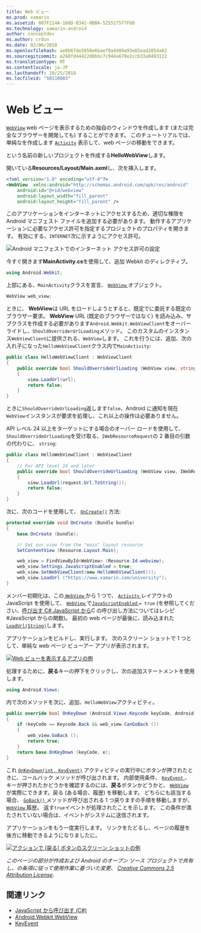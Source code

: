```yaml
---
title: Web ビュー
ms.prod: xamarin
ms.assetid: 807F214A-166D-B342-0BBA-525517577F6B
ms.technology: xamarin-android
author: conceptdev
ms.author: crdun
ms.date: 02/06/2018
ms.openlocfilehash: ae0b67de5856e6baef9a4989a93e65ead2854a62
ms.sourcegitcommit: e268fd44422d0bbc7c944a678e2cc633a0493122
ms.translationtype: MT
ms.contentlocale: ja-JP
ms.lasthandoff: 10/25/2018
ms.locfileid: "50110083"
---
```

# <a name="web-view"></a>Web ビュー

[`WebView`](https://developer.xamarin.com/api/type/Android.Webkit.WebView/) web ページを表示するための独自のウィンドウを作成します (または完全なブラウザーを開発しても) することができます。 このチュートリアルでは、単純なを作成します [`Activity`](https://developer.xamarin.com/api/type/Android.App.Activity/)
表示して、web ページの移動をできます。

という名前の新しいプロジェクトを作成する**HelloWebView**します。

開いている**Resources/Layout/Main.axml**し、次を挿入します。

```xml
<?xml version="1.0" encoding="utf-8"?>
<WebView  xmlns:android="http://schemas.android.com/apk/res/android"
    android:id="@+id/webview"
    android:layout_width="fill_parent"
    android:layout_height="fill_parent" />
```

このアプリケーションをインターネットにアクセスするため、適切な権限を Android マニフェスト ファイルを追加する必要があります。 動作するアプリケーションに必要なアクセス許可を指定するプロジェクトのプロパティを開きます。 有効にする、`INTERNET`次に示すようにアクセス許可。

![Android マニフェストでのインターネット アクセス許可の設定](web-view-images/01-set-internet-permissions.png)

今すぐ開きます**MainActivity.cs**を使用して、追加 Webkit のディレクティブ。

```csharp
using Android.Webkit;
```

上部にある、`MainActivity`クラスを宣言、 [ `WebView` ](https://developer.xamarin.com/api/type/Android.Webkit.WebView/)オブジェクト。

```csharp
WebView web_view;
```

ときに、 **WebView**は URL をロードしようとすると、既定でに委託する既定のブラウザー要求。 **WebView** URL (既定のブラウザーではなく) を読み込み、サブクラスを作成する必要があります`Android.Webkit.WebViewClient`をオーバーライドし、`ShouldOverriderUrlLoading`メソッド。 このカスタムのインスタンス`WebViewClient`に提供される、`WebView`します。 これを行うには、追加、次の入れ子になった`HelloWebViewClient`クラス内で`MainActivity`:

```csharp
public class HelloWebViewClient : WebViewClient
{
    public override bool ShouldOverrideUrlLoading (WebView view, string url)
    {
        view.LoadUrl(url);
        return false;
    }
}
```

ときに`ShouldOverrideUrlLoading`返します`false`、Android に通知を現在`WebView`インスタンスが要求を処理し、これ以上の操作は必要ありません。 

API レベル 24 以上をターゲットにする場合のオーバー ロードを使用して、`ShouldOverrideUrlLoading`を受け取る、`IWebResourceRequest`の 2 番目の引数の代わりに、 `string`:

```csharp
public class HelloWebViewClient : WebViewClient
{
    // For API level 24 and later
    public override bool ShouldOverrideUrlLoading (WebView view, IWebResourceRequest request)
    {
        view.LoadUrl(request.Url.ToString());
        return false;
    }
}
```

次に、次のコードを使用して、 [`OnCreate()`](https://developer.xamarin.com/api/member/Android.App.Activity.OnCreate/(Android.OS.Bundle))
方法:

```csharp
protected override void OnCreate (Bundle bundle)
{
    base.OnCreate (bundle);

    // Set our view from the "main" layout resource
    SetContentView (Resource.Layout.Main);

    web_view = FindViewById<WebView> (Resource.Id.webview);
    web_view.Settings.JavaScriptEnabled = true;
    web_view.SetWebViewClient(new HelloWebViewClient());
    web_view.LoadUrl ("https://www.xamarin.com/university");
}
```

メンバー初期化は、この[ `WebView` ](https://developer.xamarin.com/api/type/Android.Webkit.WebView/)から 1 つで、 [ `Activity` ](https://developer.xamarin.com/api/type/Android.App.Activity/)レイアウトの JavaScript を使用して、 [ `WebView` ](https://developer.xamarin.com/api/type/Android.Webkit.WebView/) で[`JavaScriptEnabled` ](https://developer.xamarin.com/api/property/Android.Webkit.WebSettings.JavaScriptEnabled/) 
 `= true` (を参照してください、[呼び出す C\# JavaScript から](https://github.com/xamarin/recipes/tree/master/Recipes/android/controls/webview/call_csharp_from_javascript)C の呼び出し方法についてはレシピ\#JavaScript からの関数)。 最初の web ページが最後に、読み込まれた[ `LoadUrl(String)`](https://developer.xamarin.com/api/type/Android.Webkit.WebView/%2fM%2fLoadUrl)します。

アプリケーションをビルドし、実行します。 次のスクリーン ショットで 1 つとして、単純な web ページ ビューアー アプリが表示されます。

[![Web ビューを表示するアプリの例](web-view-images/02-simple-webview-app-sml.png)](web-view-images/02-simple-webview-app.png#lightbox)

処理するために、**戻る**キーの押下をクリックし、次の追加ステートメントを使用します。

```csharp
using Android.Views;
```

内で次のメソッドを次に、追加、`HelloWebView`アクティビティ。

```csharp
public override bool OnKeyDown (Android.Views.Keycode keyCode, Android.Views.KeyEvent e)
{
    if (keyCode == Keycode.Back && web_view.CanGoBack ())
    {
        web_view.GoBack ();
        return true;
    }
    return base.OnKeyDown (keyCode, e);
}
```

これ [`OnKeyDown(int, KeyEvent)`](https://developer.xamarin.com/api/member/Android.App.Activity.OnKeyDown/(Android.Views.Keycode%2cAndroid.Views.KeyEvent))
アクティビティの実行中にボタンが押されたときに、コールバック メソッドが呼び出されます。 内部使用条件、 [ `KeyEvent` ](https://developer.xamarin.com/api/type/Android.Views.KeyEvent/) 、キーが押されたかどうかを確認するのには、**戻る**ボタンかどうかと、 [ `WebView` ](https://developer.xamarin.com/api/type/Android.Webkit.WebView/)が実際にできます。戻る (ある場合、履歴) を移動します。 どちらにも該当する場合、 [ `GoBack()` ](https://developer.xamarin.com/api/member/Android.Webkit.WebView.GoBack/)メソッドが呼び出される 1 つ戻りますの手順を移動しますが、 [ `WebView` ](https://developer.xamarin.com/api/type/Android.Webkit.WebView/)履歴。 返す`true`イベントが処理されたことを示します。 この条件が満たされていない場合は、イベントがシステムに送信されます。

アプリケーションをもう一度実行します。 リンクをたどるし、ページの履歴を後方に移動できるようになりましたに。

[![アクションで [戻る] ボタンのスクリーン ショットの例](web-view-images/03-back-button-sml.png)](web-view-images/03-back-button.png#lightbox)


*このページの部分が作成および Android のオープン ソース プロジェクトで共有し、の条項に従って使用作業に基づいた変更、*
[*Creative Commons 2.5 Attribution License*](http://creativecommons.org/licenses/by/2.5/).


## <a name="related-links"></a>関連リンク

- [JavaScript から呼び出す (C#)](https://github.com/xamarin/recipes/tree/master/Recipes/android/controls/webview/call_csharp_from_javascript)
- [Android.Webkit.WebView](https://developer.xamarin.com/api/type/Android.Webkit.WebView)
- [KeyEvent](https://developer.xamarin.com/api/type/Android.Webkit.WebView/Client)
